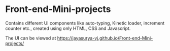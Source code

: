 # Front-end-Mini-projects

Contains different UI components like auto-typing, Kinetic loader, increment counter etc., created using only HTML, CSS and Javascript. 

The UI can be viewed at https://jayasurya-vj.github.io/Front-end-Mini-projects/
